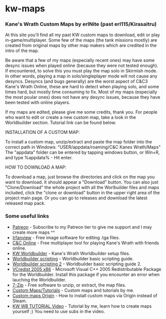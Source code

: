 # kw-maps
### Kane's Wrath Custom Maps by erlNite (past erl115/Kirasaitru)

At this site you'll find all my past KW custom maps to download, edit or play in-game/multiplayer. Some few of the maps (the tank missions mostly) are created from original maps by other map makers which are credited in the intro of the map.

Be aware that a few of my maps (especially recent ones) may have some desync issues when played online (because they were not tested enough). If encountered, to solve this you must play the map solo in Skirmish mode. In other words, playing a map in solo/singleplayer mode will not cause any desyncs.
Desyncs (and bugs generally) are the worst aspect of C&C3 Kane's Wrath Online, these are hard to detect when playing solo, and some times hard, but mostly time consuming to fix. Most of my maps (especially the most poular ones) does not have any desync issues, because they have been tested with online players.

If my maps are edited, please give me some credits, thank you.
For people who want to edit or create a new custom map, take a look in the Worldbuilder section. Tutorial link can be found below.


INSTALLATION OF A CUSTOM MAP:

To install a custom map, unzip/extract and paste the map folder into the correct path in Windows:
"USER/appdata/roaming/C&C Kanes Wrath/Maps"
The "appdata" folder can be entered by tapping windows button, or Win+R, and type %appdata% - Hit enter.


HOW TO DOWNLOAD A MAP:

To download a map, just browse the directories and click on the map you want to download. It should appear a "Download" button. You can also just "Clone/Download" the whole project with all the Worlbuilder files and maps included, click the "clone or download" button in the upper right area of the project main page. Or you can go to releases and download the latest released map pack.


### Some useful links
* [Patreon](https://www.patreon.com/erlNite) - Subscribe to my Patreon tier to give me support and I may create more maps ^^
* [Irfanview](https://www.irfanview.com/) - Free image software for editing .tga files.
* [C&C Online](https://cnc-online.net/en/) - Free multiplayer tool for playing Kane's Wrath with friends online.
* [KW Worldbuilder](http://www.moddb.com/games/cc-kanes-wrath/downloads/cc-3-kanes-wrath-worldbuilder-v11) - Kane's Wrath Worldbuilder setup files.
* [Worldbuilder scripting](https://www.gamereplays.org/community/index.php?showtopic=261606) - Worldbuilder basic scripting guide.
* [Worldbuilder scripting 2](https://www.gamereplays.org/kaneswrath/portals.php?show=page&name=kanes-wrath-tiberium-wars-world-builder-guide) - Worldbuilder basic scripting guide 2.
* [VCredist 2005 x86](https://www.microsoft.com/en-in/download/details.aspx?id=3387) - Microsoft Visual C++ 2005 Redistributable Package for the Worldbuilder. Install this package if you encounter an error when lauching the Worldbuilder.
* [7-Zip](https://www.7-zip.org/) - Free software to unzip, or extract, the map files.
* [Custom Maps/Tutorials](https://www.youtube.com/playlist?list=PLG-nemiRc1_pUJn8WQ85MwKuj352YgQu5) - Custom maps and tutorials by me.
* [Custom maps Origin](http://www.cnclabs.com/FORUMS/CNC_POSTSM126363_mAPS-INSTALLATION--NOT-FOUND-MY-ANSWERS-YET.ASPX#POST126363) - How to install custom maps via Origin instead of Steam.
* [KW WB TUTORIAL Video](https://www.youtube.com/watch?v=Z_LQOt3CSAY) - Tutorial by me, learn how to create maps yourself ;) You need to use subs in the video.
